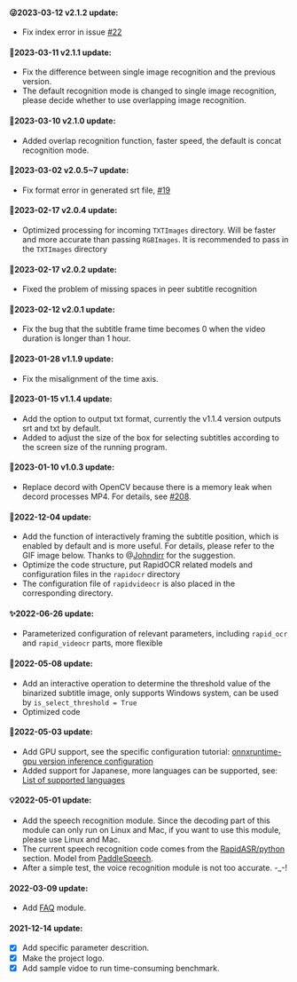 #### 😜2023-03-12 v2.1.2 update:
  - Fix index error in issue [#22](https://github.com/SWHL/RapidVideOCR/issues/22)

#### 🎢2023-03-11 v2.1.1 update:
- Fix the difference between single image recognition and the previous version.
- The default recognition mode is changed to single image recognition, please decide whether to use overlapping image recognition.

#### 🥇2023-03-10 v2.1.0 update:
- Added overlap recognition function, faster speed, the default is concat recognition mode.

#### 🎈2023-03-02 v2.0.5~7 update:
- Fix format error in generated srt file, [#19](https://github.com/SWHL/RapidVideOCR/issues/19)

#### 🎫2023-02-17 v2.0.4 update:
- Optimized processing for incoming `TXTImages` directory. Will be faster and more accurate than passing `RGBImages`. It is recommended to pass in the `TXTImages` directory

#### 💎2023-02-17 v2.0.2 update:
- Fixed the problem of missing spaces in peer subtitle recognition

#### 🎇2023-02-12 v2.0.1 update:
- Fix the bug that the subtitle frame time becomes 0 when the video duration is longer than 1 hour.

#### 🧨2023-01-28 v1.1.9 update:
- Fix the misalignment of the time axis.

#### 👊2023-01-15 v1.1.4 update:
- Add the option to output txt format, currently the v1.1.4 version outputs srt and txt by default.
- Added to adjust the size of the box for selecting subtitles according to the screen size of the running program.

#### 🌈2023-01-10 v1.0.3 update:
- Replace decord with OpenCV because there is a memory leak when decord processes MP4. For details, see [#208](https://github.com/dmlc/decord/issues/208).

#### 🎄2022-12-04 update:
- Add the function of interactively framing the subtitle position, which is enabled by default and is more useful. For details, please refer to the GIF image below. Thanks to @[Johndirr](https://github.com/Johndirr) for the suggestion.
- Optimize the code structure, put RapidOCR related models and configuration files in the `rapidocr` directory
- The configuration file of `rapidvideocr` is also placed in the corresponding directory.

#### ✨2022-06-26 update:
- Parameterized configuration of relevant parameters, including `rapid_ocr` and `rapid_videocr` parts, more flexible

#### 🌼2022-05-08 update:
- Add an interactive operation to determine the threshold value of the binarized subtitle image, only supports Windows system, can be used by `is_select_threshold = True`
- Optimized code

#### 🎉2022-05-03 update:
- Add GPU support, see the specific configuration tutorial: [onnxruntime-gpu version inference configuration](https://github.com/RapidAI/RapidOCR/blob/main/python/onnxruntime_infer/README.md#onnxruntime-gpu%E7%89%88%E6%8E%A8%E7%90%86%E9%85%8D%E7%BD%AE)
- Added support for Japanese, more languages can be supported, see: [List of supported languages](https://github.com/PaddlePaddle/PaddleOCR/blob/release/2.1/doc/doc_ch/multi_languages.md#%E8%AF%AD%E7%A7%8D%E7%BC%A9%E5%86%99)

#### 💡2022-05-01 update:
- Add the speech recognition module. Since the decoding part of this module can only run on Linux and Mac, if you want to use this module, please use Linux and Mac.
- The current speech recognition code comes from the [RapidASR/python](https://github.com/RapidAI/RapidASR/tree/main/python/base_paddlespeech) section. Model from [PaddleSpeech](https://github.com/PaddlePaddle/PaddleSpeech/tree/develop/examples/aishell/asr0).
- After a simple test, the voice recognition module is not too accurate. -_-!

#### 2022-03-09 update:
- Add [FAQ](./FAQ.md) module.

#### 2021-12-14 update:
  - [x] Add specific parameter descrition.
  - [x] Make the project logo.
  - [x] Add sample vidoe to run time-consuming benchmark.